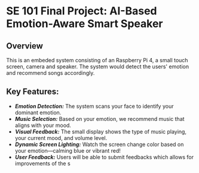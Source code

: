 # SE 101 Final Project: AI-Based Emotion-Aware Smart Speaker
## Overview
This is an embeded system consisting of an Raspberry Pi 4, a small touch screen, camera and speaker. The system would detect the users' emotion and recommend songs accordingly.
## Key Features:
- ***Emotion Detection:*** The system scans your face to identify your dominant emotion.
- ***Music Selection:*** Based on your emotion, we recommend music that aligns with your mood.
- ***Visual Feedback:*** The small display shows the type of music playing, your current mood, and volume level.
- ***Dynamic Screen Lighting:*** Watch the screen change color based on your emotion—calming blue or vibrant red!
- ***User Feedback:*** Users will be able to submit feedbacks which allows for improvements of the s
